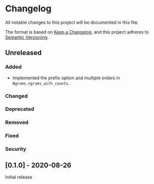 # Changelog
All notable changes to this project will be documented in this file.

The format is based on [Keep a Changelog](https://keepachangelog.com/en/1.0.0/),
and this project adheres to [Semantic Versioning](https://semver.org/spec/v2.0.0.html).

## Unreleased

### Added
* Implemented the prefix option and multiple orders in `Ngrams.ngrams_with_counts`.

### Changed
### Deprecated
### Removed
### Fixed
### Security

## [0.1.0] - 2020-08-26

Initial release
